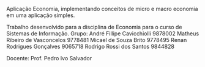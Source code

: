 Aplicação Economia, implementando conceitos de micro e macro economia em uma aplicação simples.

Trabalho desenvolvido para a disciplina de Economia para o curso de Sistemas de Informação.
Grupo: 
André Fillipe Cavicchiolli  9878002
Matheus Ribeiro de Vasconcelos  9778481
Micael de Souza Brito   9778495
Renan Rodrigues Gonçalves   9065718
Rodrigo Rossi dos Santos    9844828

Docente: Prof. Pedro Ivo Salvador
